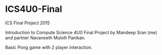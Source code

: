 # ICS4U0-Final
ICS Final Project 2015

Introduction to Compute Science 4U0 Final Project by Mandeep Sran (me) and partner Navaneeth Mulolli Panikan. 

Basic Pong game with 2 player interaction.
